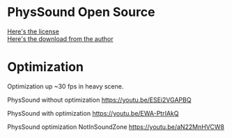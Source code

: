 # PhysSound Open Source
[Here's the license](https://forum.unity.com/threads/open-source-physsound-physics-audio-system.334297/page-2#post-4399633)  
[Here's the download from the author](https://forum.unity.com/threads/open-source-physsound-physics-audio-system.334297/page-2#post-4399633)  

# Optimization
Optimization up ~30 fps in heavy scene.

PhysSound without optimization https://youtu.be/ESEi2VGAPBQ

PhysSound with optimization https://youtu.be/EWA-PtrIAkQ

PhysSound optimization NotInSoundZone https://youtu.be/aN22MnHVCW8
